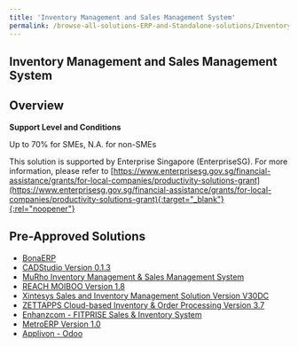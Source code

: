 ```yaml
---
title: 'Inventory Management and Sales Management System'
permalink: /browse-all-solutions-ERP-and-Standalone-solutions/Inventory-Mgmt-and-Sales-Mgmt-System
---
```


## Inventory Management and Sales Management System
## Overview

**Support Level and Conditions**

Up to 70% for SMEs, N.A. for non-SMEs

This solution is supported by Enterprise Singapore (EnterpriseSG). For more information, please refer to [https://www.enterprisesg.gov.sg/financial-assistance/grants/for-local-companies/productivity-solutions-grant](https://www.enterprisesg.gov.sg/financial-assistance/grants/for-local-companies/productivity-solutions-grant){:target="_blank"}{:rel="noopener"}

## Pre-Approved Solutions

- <a href='/productivity-solutions-grant/solutionrepo/solution243' target='_blank'>BonaERP</a><br>
- <a href='/productivity-solutions-grant/solutionrepo/solution322' target='_blank'>CADStudio Version 0.1.3</a><br>
- <a href='/productivity-solutions-grant/solutionrepo/solution623' target='_blank'>MuRho Inventory Management & Sales Management System</a><br>
- <a href='/productivity-solutions-grant/solutionrepo/solution738' target='_blank'>REACH MOIBOO Version 1.8</a><br>
- <a href='/productivity-solutions-grant/solutionrepo/solution964' target='_blank'>Xintesys Sales and Inventory Management Solution Version V30DC</a><br>
- <a href='/productivity-solutions-grant/solutionrepo/solution973' target='_blank'>ZETTAPPS Cloud-based Inventory & Order Processing Version 3.7</a><br>
- <a href='/productivity-solutions-grant/solutionrepo/solution2611' target='_blank'>Enhanzcom - FITPRISE Sales & Inventory System</a><br>
- <a href='/productivity-solutions-grant/solutionrepo/solution2732' target='_blank'>MetroERP Version 1.0</a><br>
- <a href='/productivity-solutions-grant/solutionrepo/solution2773' target='_blank'>Applivon - Odoo</a><br>

